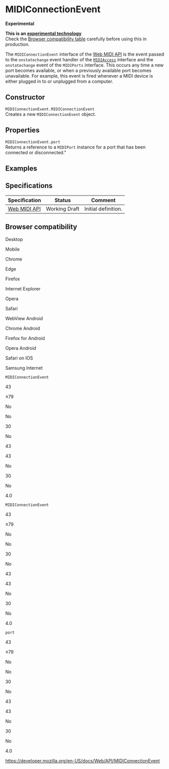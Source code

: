 MIDIConnectionEvent
===================

**Experimental**

**This is an [experimental technology](https://developer.mozilla.org/en-US/docs/MDN/Guidelines/Conventions_definitions#experimental)**  
Check the [Browser compatibility table](#browser_compatibility) carefully before using this in production.

The `MIDIConnectionEvent` interface of the [Web MIDI API](web_midi_api) is the event passed to the <span class="page-not-created">`onstatechange`</span> event handler of the [`MIDIAccess`](midiaccess) interface and the <span class="page-not-created">`onstatechange`</span> event of the <span class="page-not-created">`MIDIPorts`</span> interface. This occurs any time a new port becomes available, or when a previously available port becomes unavailable. For example, this event is fired whenever a MIDI device is either plugged in to or unplugged from a computer.

Constructor
-----------

<span class="page-not-created">`MIDIConnectionEvent.MIDIConnectionEvent`</span>  
Creates a new `MIDIConnectionEvent` object.

Properties
----------

<span class="page-not-created">`MIDIConnectionEvent.port`</span>  
Returns a reference to a <span class="page-not-created">`MIDIPort`</span> instance for a port that has been connected or disconnected."

Examples
--------

Specifications
--------------

<table><thead><tr class="header"><th>Specification</th><th>Status</th><th>Comment</th></tr></thead><tbody><tr class="odd"><td><a href="https://webaudio.github.io/web-midi-api/#midiconnectionevent-interface">Web MIDI API</a></td><td><span class="spec-wd">Working Draft</span></td><td>Initial definition.</td></tr></tbody></table>

Browser compatibility
---------------------

Desktop

Mobile

Chrome

Edge

Firefox

Internet Explorer

Opera

Safari

WebView Android

Chrome Android

Firefox for Android

Opera Android

Safari on IOS

Samsung Internet

`MIDIConnectionEvent`

43

≤79

No

No

30

No

43

43

No

30

No

4.0

`MIDIConnectionEvent`

43

≤79

No

No

30

No

43

43

No

30

No

4.0

`port`

43

≤79

No

No

30

No

43

43

No

30

No

4.0

<a href="https://developer.mozilla.org/en-US/docs/Web/API/MIDIConnectionEvent" class="_attribution-link">https://developer.mozilla.org/en-US/docs/Web/API/MIDIConnectionEvent</a>
